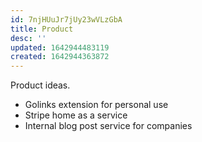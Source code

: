```yaml
---
id: 7njHUuJr7jUy23wVLzGbA
title: Product
desc: ''
updated: 1642944483119
created: 1642944363872
---
```


Product ideas.

* Golinks extension for personal use
* Stripe home as a service
* Internal blog post service for companies
